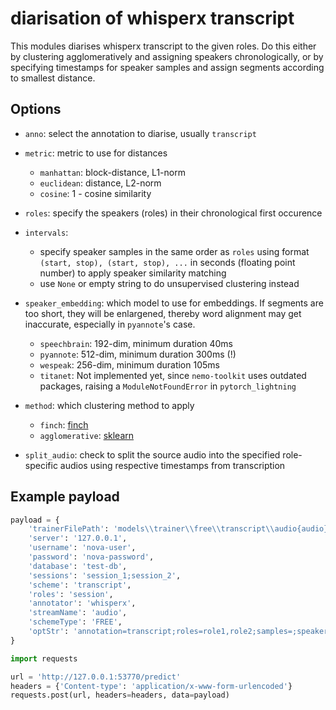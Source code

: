# diarisation of whisperx transcript

This modules diarises whisperx transcript to the given roles. Do this either by clustering agglomeratively and assigning speakers chronologically, or by specifying timestamps for speaker samples and assign segments according to smallest distance.

## Options

- `anno`: select the annotation to diarise, usually `transcript`
  
- `metric`: metric to use for distances
    - `manhattan`: block-distance, L1-norm
    - `euclidean`: distance, L2-norm
    - `cosine`: 1 - cosine similarity

- `roles`: specify the speakers (roles) in their chronological first occurence

- `intervals`:
    - specify speaker samples in the same order as `roles` using format `(start, stop), (start, stop), ...` in seconds (floating point number) to apply speaker similarity matching
    - use `None` or empty string to do unsupervised clustering instead
 
- `speaker_embedding`: which model to use for embeddings. If segments are too short, they will be enlargened, thereby word alignment may get inaccurate, especially in `pyannote`'s case.
    - `speechbrain`: 192-dim, minimum duration 40ms
    - `pyannote`: 512-dim, minimum duration 300ms (!)
    - `wespeak`: 256-dim, minimum duration 105ms
    - `titanet`: Not implemented yet, since `nemo-toolkit` uses outdated packages, raising a `ModuleNotFoundError` in `pytorch_lightning`

- `method`: which clustering method to apply
    - `finch`: [finch](https://github.com/ssarfraz/FINCH-Clustering/tree/master)
    - `agglomerative`: [sklearn](https://scikit-learn.org/stable/modules/generated/sklearn.cluster.AgglomerativeClustering.html)

- `split_audio`: check to split the source audio into the specified role-specific audios using respective timestamps from transcription

## Example payload

```python
payload = {
    'trainerFilePath': 'models\\trainer\\free\\transcript\\audio{audio}\\diarisation\\pyannote.trainer',
    'server': '127.0.0.1',
    'username': 'nova-user',
    'password': 'nova-password',
    'database': 'test-db',
    'sessions': 'session_1;session_2',
    'scheme': 'transcript',
    'roles': 'session',
    'annotator': 'whisperx',
    'streamName': 'audio',
    'schemeType': 'FREE',
    'optStr': 'annotation=transcript;roles=role1,role2;samples=;speaker_embedding=speechbrain;method=finch;metric=cosine'
}

import requests

url = 'http://127.0.0.1:53770/predict'
headers = {'Content-type': 'application/x-www-form-urlencoded'}
requests.post(url, headers=headers, data=payload)
```


